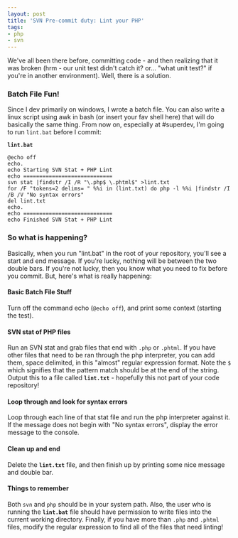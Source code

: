 ```yaml
---
layout: post
title: 'SVN Pre-commit duty: Lint your PHP'
tags:
- php
- svn
---
```

We've all been there before, committing code - and then realizing that it was broken (hrm - our unit test didn't catch it?  or... "what unit test?" if you're in another environment).  Well, there is a solution.

### Batch File Fun!

Since I dev primarily on windows, I wrote a batch file.  You can also write a linux script using awk in bash (or insert your fav shell here) that will do basically the same thing.  From now on, especially at #superdev, I'm going to run `lint.bat` before I commit:

**`lint.bat`**
    
    @echo off
    echo.
    echo Starting SVN Stat + PHP Lint
    echo ============================
    svn stat |findstr /I /R "\.php$ \.phtml$" >lint.txt
    for /F "tokens=2 delims= " %%i in (lint.txt) do php -l %%i |findstr /I /B /V "No syntax errors"
    del lint.txt
    echo.
    echo ============================
    echo Finished SVN Stat + PHP Lint

### So what is happening?

Basically, when you run "lint.bat" in the root of your repository, you'll see a start and end message.  If you're lucky, nothing will be between the two double bars.  If you're not lucky, then you know what you need to fix before you commit.  But, here's what is really happening:

#### Basic Batch File Stuff

Turn off the command echo (`@echo off`), and print some context (starting the test).

#### SVN stat of PHP files

Run an SVN stat and grab files that end with `.php` or `.phtml`.  If you have other files that need to be ran through the php interpreter, you can add them, space delimited, in this "almost" regular expression format.  Note the `$` which signifies that the pattern match should be at the end of the string.  Output this to a file called **`lint.txt`**  - hopefully this not part of your code repository!

#### Loop through and look for syntax errors

Loop through each line of that stat file and run the php interpreter against it.  If the message does not begin with "No syntax errors", display the error message to the console.

#### Clean up and end

Delete the **`lint.txt`** file, and then finish up by printing some nice message and double bar.

#### Things to remember

Both `svn` and `php` should be in your system path.  Also, the user who is running the **`lint.bat`** file should have permission to write files into the current working directory.  Finally, if you have more than `.php` and `.phtml` files, modify the regular expression to find all of the files that need linting!
